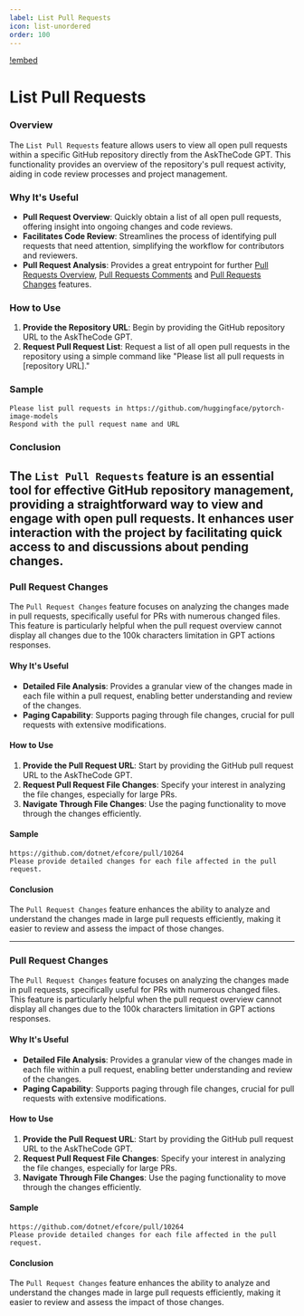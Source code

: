 ```yaml
---
label: List Pull Requests
icon: list-unordered
order: 100
---
```


[!embed](/resources/usage/pull-requests/list-all.mp4)

# List Pull Requests

### Overview

The `List Pull Requests` feature allows users to view all open pull requests within a specific GitHub repository directly from the AskTheCode GPT. This functionality provides an overview of the repository's pull request activity, aiding in code review processes and project management.

### Why It's Useful

- **Pull Request Overview**: Quickly obtain a list of all open pull requests, offering insight into ongoing changes and code reviews.
- **Facilitates Code Review**: Streamlines the process of identifying pull requests that need attention, simplifying the workflow for contributors and reviewers.
- **Pull Request Analysis**: Provides a great entrypoint for further [Pull Requests Overview](/features/pull-requests/pullrequest-overview.md), [Pull Requests Comments](/features/pull-requests/pullrequest-comments.md) and [Pull Requests Changes](/features/pull-requests/pullrequest-changes.md) features.

### How to Use

1. **Provide the Repository URL**: Begin by providing the GitHub repository URL to the AskTheCode GPT.
2. **Request Pull Request List**: Request a list of all open pull requests in the repository using a simple command like "Please list all pull requests in [repository URL]."

### Sample

```prompt
Please list pull requests in https://github.com/huggingface/pytorch-image-models
Respond with the pull request name and URL
```

### Conclusion

The `List Pull Requests` feature is an essential tool for effective GitHub repository management, providing a straightforward way to view and engage with open pull requests. It enhances user interaction with the project by facilitating quick access to and discussions about pending changes.
---

### Pull Request Changes

The `Pull Request Changes` feature focuses on analyzing the changes made in pull requests, specifically useful for PRs with numerous changed files. This feature is particularly helpful when the pull request overview cannot display all changes due to the 100k characters limitation in GPT actions responses.

#### Why It's Useful

- **Detailed File Analysis**: Provides a granular view of the changes made in each file within a pull request, enabling better understanding and review of the changes.
- **Paging Capability**: Supports paging through file changes, crucial for pull requests with extensive modifications.

#### How to Use

1. **Provide the Pull Request URL**: Start by providing the GitHub pull request URL to the AskTheCode GPT.
2. **Request Pull Request File Changes**: Specify your interest in analyzing the file changes, especially for large PRs.
3. **Navigate Through File Changes**: Use the paging functionality to move through the changes efficiently.

#### Sample

```prompt
https://github.com/dotnet/efcore/pull/10264
Please provide detailed changes for each file affected in the pull request.
```

#### Conclusion

The `Pull Request Changes` feature enhances the ability to analyze and understand the changes made in large pull requests efficiently, making it easier to review and assess the impact of those changes.


---

### Pull Request Changes

The `Pull Request Changes` feature focuses on analyzing the changes made in pull requests, specifically useful for PRs with numerous changed files. This feature is particularly helpful when the pull request overview cannot display all changes due to the 100k characters limitation in GPT actions responses.

#### Why It's Useful

- **Detailed File Analysis**: Provides a granular view of the changes made in each file within a pull request, enabling better understanding and review of the changes.
- **Paging Capability**: Supports paging through file changes, crucial for pull requests with extensive modifications.

#### How to Use

1. **Provide the Pull Request URL**: Start by providing the GitHub pull request URL to the AskTheCode GPT.
2. **Request Pull Request File Changes**: Specify your interest in analyzing the file changes, especially for large PRs.
3. **Navigate Through File Changes**: Use the paging functionality to move through the changes efficiently.

#### Sample

```prompt
https://github.com/dotnet/efcore/pull/10264
Please provide detailed changes for each file affected in the pull request.
```

#### Conclusion

The `Pull Request Changes` feature enhances the ability to analyze and understand the changes made in large pull requests efficiently, making it easier to review and assess the impact of those changes.

